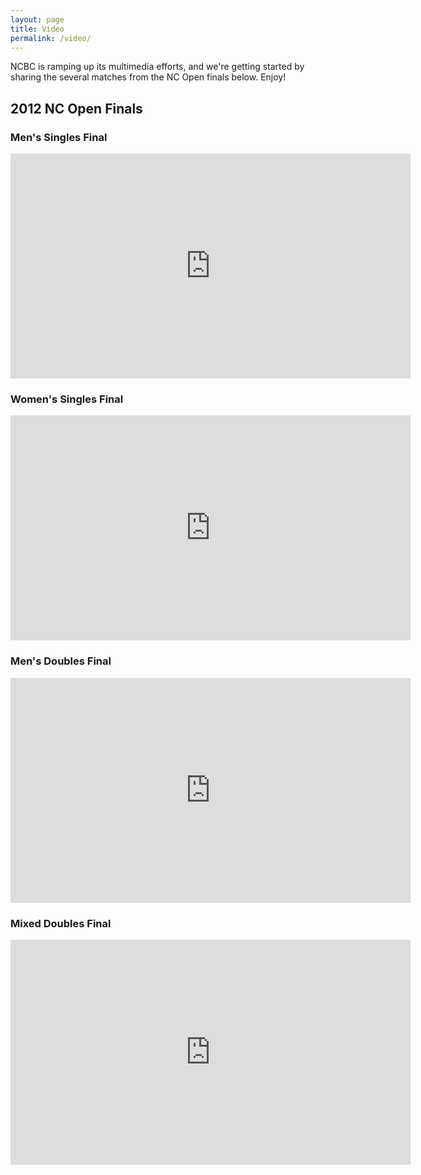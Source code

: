 ```yaml
---
layout: page
title: Video
permalink: /video/
---
```



NCBC is ramping up its multimedia efforts, and we're getting started by sharing the several matches from the NC Open finals below. Enjoy!

## 2012 NC Open Finals
### Men's Singles Final
<iframe width="640" height="360" src="http://www.youtube.com/embed/mn-A8Ed8NTY?feature=player_detailpage" frameborder="0" allowfullscreen> </iframe>

### Women's Singles Final
<iframe width="640" height="360" src="http://www.youtube.com/embed/n_0HiKsfByY?feature=player_detailpage" frameborder="0" allowfullscreen> </iframe>

### Men's Doubles Final
<iframe width="640" height="360" src="http://www.youtube.com/embed/GW6Ye4bAsng?feature=player_detailpage" frameborder="0" allowfullscreen></iframe>

### Mixed Doubles Final
<iframe width="640" height="360" src="http://www.youtube.com/embed/SPbbVOcfAMI?feature=player_detailpage" frameborder="0" allowfullscreen> </iframe>
